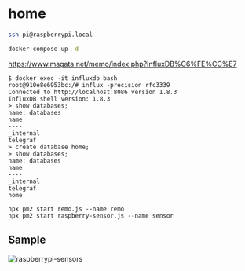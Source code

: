  # home

```sh
ssh pi@raspberrypi.local
```

```sh
docker-compose up -d
```

https://www.magata.net/memo/index.php?InfluxDB%C6%FE%CC%E7
```
$ docker exec -it influxdb bash
root@910e8e6953bc:/# influx -precision rfc3339
Connected to http://localhost:8086 version 1.8.3
InfluxDB shell version: 1.8.3
> show databases;
name: databases
name
----
_internal
telegraf
> create database home;
> show databases;
name: databases
name
----
_internal
telegraf
home
```

```
npx pm2 start remo.js --name remo
npx pm2 start raspberry-sensor.js --name sensor
```

## Sample

![raspberrypi-sensors](./asetts/raspberrypi-sensors_bb.png)
